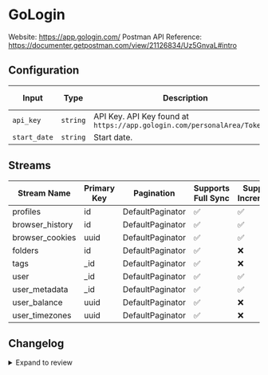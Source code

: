 # GoLogin
Website: https://app.gologin.com/
Postman API Reference: https://documenter.getpostman.com/view/21126834/Uz5GnvaL#intro

## Configuration

| Input | Type | Description | Default Value |
|-------|------|-------------|---------------|
| `api_key` | `string` | API Key. API Key found at `https://app.gologin.com/personalArea/TokenApi` |  |
| `start_date` | `string` | Start date.  |  |

## Streams
| Stream Name | Primary Key | Pagination | Supports Full Sync | Supports Incremental |
|-------------|-------------|------------|---------------------|----------------------|
| profiles | id | DefaultPaginator | ✅ |  ✅  |
| browser_history | id | DefaultPaginator | ✅ |  ✅  |
| browser_cookies | uuid | DefaultPaginator | ✅ |  ✅  |
| folders | id | DefaultPaginator | ✅ |  ❌  |
| tags | _id | DefaultPaginator | ✅ |  ❌  |
| user | _id | DefaultPaginator | ✅ |  ✅  |
| user_metadata | _id | DefaultPaginator | ✅ |  ✅  |
| user_balance | uuid | DefaultPaginator | ✅ |  ❌  |
| user_timezones | uuid | DefaultPaginator | ✅ |  ❌  |

## Changelog

<details>
  <summary>Expand to review</summary>

| Version          | Date              | Pull Request | Subject        |
|------------------|-------------------|--------------|----------------|
| 0.0.18 | 2025-09-16 | [66304](https://github.com/airbytehq/airbyte/pull/66304) | Update dependencies |
| 0.0.17 | 2025-09-09 | [66097](https://github.com/airbytehq/airbyte/pull/66097) | Update dependencies |
| 0.0.16 | 2025-08-23 | [65335](https://github.com/airbytehq/airbyte/pull/65335) | Update dependencies |
| 0.0.15 | 2025-08-09 | [64622](https://github.com/airbytehq/airbyte/pull/64622) | Update dependencies |
| 0.0.14 | 2025-08-02 | [64282](https://github.com/airbytehq/airbyte/pull/64282) | Update dependencies |
| 0.0.13 | 2025-07-26 | [63823](https://github.com/airbytehq/airbyte/pull/63823) | Update dependencies |
| 0.0.12 | 2025-07-19 | [63457](https://github.com/airbytehq/airbyte/pull/63457) | Update dependencies |
| 0.0.11 | 2025-07-12 | [63153](https://github.com/airbytehq/airbyte/pull/63153) | Update dependencies |
| 0.0.10 | 2025-07-05 | [62563](https://github.com/airbytehq/airbyte/pull/62563) | Update dependencies |
| 0.0.9 | 2025-06-21 | [61784](https://github.com/airbytehq/airbyte/pull/61784) | Update dependencies |
| 0.0.8 | 2025-06-14 | [61102](https://github.com/airbytehq/airbyte/pull/61102) | Update dependencies |
| 0.0.7 | 2025-05-24 | [60727](https://github.com/airbytehq/airbyte/pull/60727) | Update dependencies |
| 0.0.6 | 2025-05-10 | [59283](https://github.com/airbytehq/airbyte/pull/59283) | Update dependencies |
| 0.0.5 | 2025-04-26 | [58826](https://github.com/airbytehq/airbyte/pull/58826) | Update dependencies |
| 0.0.4 | 2025-04-19 | [58154](https://github.com/airbytehq/airbyte/pull/58154) | Update dependencies |
| 0.0.3 | 2025-04-12 | [57674](https://github.com/airbytehq/airbyte/pull/57674) | Update dependencies |
| 0.0.2 | 2025-04-05 | [57044](https://github.com/airbytehq/airbyte/pull/57044) | Update dependencies |
| 0.0.1 | 2025-04-04 | [57010](https://github.com/airbytehq/airbyte/pull/57010) | Initial release by [@btkcodedev](https://github.com/btkcodedev) via Connector Builder |

</details>
